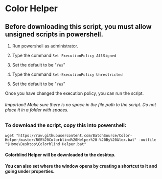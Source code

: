 # Color Helper
## Before downloading this script, you must allow unsigned scripts in powershell.
1. Run powershell as administrator.
2. Type the command `Set-ExecutionPolicy AllSigned`
3. Set the default to be "`Yes`"

4. Type the command `Set-ExecutionPolicy Unrestricted`
5. Set the default to be "`Yes`"

Once you have changed the execution policy, you can run the script.
###### Important! Make sure there is no space in the file path to the script. Do not place it in a folder with spaces.
### To download the script, copy this into powershell:
`wget "https://raw.githubusercontent.com/BatchSource/Color-Helper/master/RGB%20Colorblind%20Helper%20-%20By%20Alex.bat" -outfile "$Home\Desktop\Colorblind Helper.bat"`
#### Colorblind Helper will be downloaded to the desktop.
#### You can also set where the window opens by creating a shortcut to it and going under properties.
